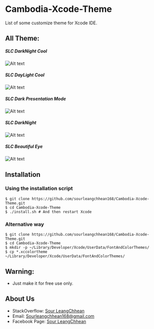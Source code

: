 # Cambodia-Xcode-Theme
List of some customize theme for Xcode IDE.

## All Theme:
##### SLC DarkNight Cool

![Alt text](https://image.ibb.co/iwgm6F/Screen_Shot_2017_03_15_at_1_29_10_PM.png "SLC DarkNight Cool")
##### SLC DayLight Cool

![Alt text](https://image.ibb.co/goW8La/Screen_Shot_2017_03_15_at_1_22_44_PM.png "SLC DayLight Cool")

##### SLC Dark Presentation Mode


![Alt text](https://image.ibb.co/enbKRF/Screen_Shot_2017_03_15_at_1_22_07_PM.png "SLC Presentation Mode")
##### SLC DarkNight

![Alt text](https://image.ibb.co/nnaM6F/Screen_Shot_2017_03_15_at_12_03_37_PM.png "SLC DarkNight")

##### SLC Beautiful Eye

![Alt text](https://image.ibb.co/gZkB8v/Screen_Shot_2017_03_17_at_1_21_00_PM.png "SLC Beautiful Eye")


Installation
---- 

### Using the installation script

    $ git clone https://github.com/sourleangchhean168/Cambodia-Xcode-Theme.git
    $ cd Cambodia-Xcode-Theme
    $ ./install.sh # And then restart Xcode

### Alternative way

    $ git clone https://github.com/sourleangchhean168/Cambodia-Xcode-Theme.git
    $ cd Cambodia-Xcode-Theme
    $ mkdir -p ~/Library/Developer/Xcode/UserData/FontAndColorThemes/
    $ cp *.xccolortheme ~/Library/Developer/Xcode/UserData/FontAndColorThemes/

Warning:
----    
* Just make it for free use only.

About Us
----
* StackOverflow: [Sour LeangChhean](http://stackoverflow.com/users/4935811/sour-leangchhean)
* Email: Sourleangchhean168@gmail.com
* Facebook Page: [Sour LeangChhean](https://www.facebook.com/sourleangchhean7/) 
    
    
    


